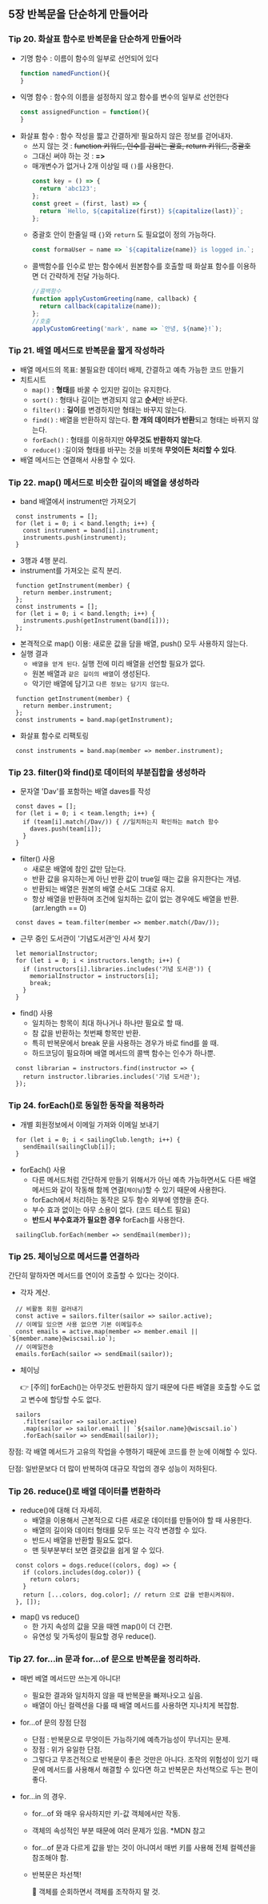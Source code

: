 ## 5장 반복문을 단순하게 만들어라

### Tip 20. 화살표 함수로 반복문을 단순하게 만들어라
- 기명 함수 : 이름이 함수의 일부로 선언되어 있다
    ```js
    function namedFunction(){
    }
    ```
- 익명 함수 : 함수의 이름을 설정하지 않고 함수를 변수의 일부로 선언한다
    ```js
    const assignedFunction = function(){
    } 
    ```
- 화살표 함수 : 함수 작성을 짧고 간결하게! 필요하지 않은 정보를 걷어내자.
  - 쓰지 않는 것 : ~~function 키워드, 인수를 감싸는 괄효, return 키워드, 중괄호~~ 
  - 그대신 써야 하는 것 : __=>__
  - 매개변수가 없거나 2개 이상일 때 `()`를 사용한다.
    ```js
    const key = () => {
      return 'abc123';
    };
    const greet = (first, last) => {
      return `Hello, ${capitalize(first)} ${capitalize(last)}`;
    };
    ```
  - 중괄호 안이 한줄일 때 `{}`와 `return` 도 필요없이 정의 가능하다.
    ```js
    const formaUser = name => `${capitalize(name)} is logged in.`;
    ```
  - 콜백함수를 인수로 받는 함수에서 원본함수를 호출할 때 화살표 함수를 이용하면 더 간략하게 전달 가능하다.
    ```javascript
    //콜백함수
    function applyCustomGreeting(name, callback) {
      return callback(capitalize(name));
    };
    //호출
    applyCustomGreeting('mark', name => `안녕, ${name}!`);
    ```

### Tip 21. 배열 메서드로 반복문을 짧게 작성하라
- 배열 메서드의 목표: 불필요한 데이터 배제, 간결하고 예측 가능한 코드 만들기
- 치트시트
  - `map()` : **형태**를 바꿀 수 있지만 길이는 유지한다.
  - `sort()` : 형태나 길이는 변경되지 않고 **순서**만 바꾼다.
  - `filter()` : **길이**를 변경하지만 형태는 바꾸지 않는다.
  - `find()` : 배열을 반환하지 않는다. **한 개의 데이터가 반환**되고 형태는 바뀌지 않는다.
  - `forEach()` : 형태를 이용하지만 **아무것도 반환하지 않는다**.
  - `reduce()` :길이와 형태를 바꾸는 것을 비롯해 **무엇이든 처리할 수 있다**.
- 배열 메서드는 연결해서 사용할 수 있다.

### Tip 22. map() 메서드로 비슷한 길이의 배열을 생성하라
- band 배열에서 instrument만 가져오기
```
  const instruments = [];
  for (let i = 0; i < band.length; i++) {
    const instrument = band[i].instrument; 
    instruments.push(instrument); 
  }
```
- 3행과 4행 분리.
- instrument를 가져오는 로직 분리.
```
  function getInstrument(member) {
    return member.instrument;
  };
  const instruments = [];
  for (let i = 0; i < band.length; i++) {
    instruments.push(getInstrument(band[i]));
  };
```
- 본격적으로 map() 이용: 새로운 값을 담을 배열, push() 모두 사용하지 않는다.
- 실행 결과
  - `배열을 얻게 된다`. 실행 전에 미리 배열을 선언할 필요가 없다.
  - 원본 배열과 `같은 길이의 배열`이 생성된다.
  - 악기만 배열에 담기고 `다른 정보는 담기지 않는다`.
```
  function getInstrument(member) {
    return member.instrument;
  };
  const instruments = band.map(getInstrument);
```
- 화살표 함수로 리팩토링
```
  const instruments = band.map(member => member.instrument);
```

### Tip 23. filter()와 find()로 데이터의 부분집합을 생성하라
- 문자열 'Dav'를 포함하는 배열 daves를 작성
```
  const daves = [];
  for (let i = 0; i < team.length; i++) {
    if (team[i].match(/Dav/)) { //일치하는지 확인하는 match 함수
      daves.push(team[i]);
    }
  }
```
- filter() 사용
  - 새로운 배열에 참인 값만 담는다.
  - 반환 값을 유지하는게 아닌 반환 값이 true일 때는 값을 유지한다는 개념.
  - 반환되는 배열은 원본의 배열 순서도 그대로 유지.
  - 항상 배열을 반환하며 조건에 일치하는 값이 없는 경우에도 배열을 반환. (arr.length == 0)
```
  const daves = team.filter(member => member.match(/Dav/));
```

- 근무 중인 도서관이 '기념도서관'인 사서 찾기
```
  let memorialInstructor;
  for (let i = 0; i < instructors.length; i++) {
    if (instructors[i].libraries.includes('기념 도서관')) {
      memorialInstructor = instructors[i];
      break;
    }
  }
```
- find() 사용
  - 일치하는 항목이 최대 하나거나 하나만 필요로 할 때.
  - 참 값을 반환하는 첫번째 항목만 반환.
  - 특히 반복문에서 break 문을 사용하는 경우가 바로 find를 쓸 때.
  - 하드코딩이 필요하며 배열 메서드의 콜백 함수는 인수가 하나뿐.
```
  const librarian = instructors.find(instructor => {
    return instructor.libraries.includes('기념 도서관');
  });
```

### Tip 24. forEach()로 동일한 동작을 적용하라
- 개별 회원정보에서 이메일 가져와 이메일 보내기
```
  for (let i = 0; i < sailingClub.length; i++) {
    sendEmail(sailingClub[i]);
  }
```
- forEach() 사용
  - 다른 메서드처럼 간단하게 만들기 위해서가 아닌 예측 가능하면서도 다른 배열 메서드와 같이 작동해 함께 연결(`체이닝`)할 수 있기 때문에 사용한다.
  - forEach에서 처리하는 동작은 모두 함수 외부에 영향을 준다.
  - 부수 효과 없이는 아무 소용이 없다. (코드 테스트 필요)
  - **반드시 부수효과가 필요한 경우** forEach를 사용한다.
```
  sailingClub.forEach(member => sendEmail(member));
```

### Tip 25. 체이닝으로 메서드를 연결하라

간단히 말하자면 메서드를 연이어 호출할 수 있다는 것이다.

- 각자 계산.
```
  // 비활동 회원 걸러내기
  const active = sailors.filter(sailor => sailor.active);
  // 이메일 있으면 사용 없으면 기본 이메일주소
  const emails = active.map(member => member.email || `${member.name}@wiscsail.io`);
  // 이메일전송
  emails.forEach(sailor => sendEmail(sailor));
```

- 체이닝

  👉 [주의] forEach()는 아무것도 반환하지 않기 때문에 다른 배열을 호출할 수도 없고 변수에 할당할 수도 없다.

```
  sailors
    .filter(sailor => sailor.active)
    .map(sailor => sailor.email || `${sailor.name}@wiscsail.io`)
    .forEach(sailor => sendEmail(sailor));
```

장점: 각 배열 메서드가 고유의 작업을 수행하기 때문에 코드를 한 눈에 이해할 수 있다.

단점: 일반문보다 더 많이 반복하여 대규모 작업의 경우 성능이 저하된다.

### Tip 26. reduce()로 배열 데이터를 변환하라

- reduce()에 대해 더 자세히.
  - 배열을 이용해서 근본적으로 다른 새로운 데이터를 만들어야 할 때 사용한다.
  - 배열의 길이와 데이터 형태를 모두 또는 각각 변경할 수 있다.
  - 반드시 배열을 반환할 필요도 없다.
  - 맨 뒷부분부터 보면 결괏값을 쉽게 알 수 있다.

```
  const colors = dogs.reduce((colors, dog) => { 
    if (colors.includes(dog.color)) { 
      return colors;
    }
    return [...colors, dog.color]; // return 으로 값을 반환시켜줘야.
  }, []); 
```

- map() vs reduce()
  - 한 가지 속성의 값을 모을 때엔 map()이 더 간편.
  - 유연성 및 가독성이 필요할 경우 reduce().
  
### Tip 27. for...in 문과 for...of 문으로 반복문을 정리하라.

- 매번 베열 메서드만 쓰는게 아니다!
  - 필요한 결과와 일치하지 않을 때 반복문을 빠져나오고 싶음.
  - 배열이 아닌 컬렉션을 다룰 때 배열 메서드를 사용하면 지나치게 복잡함.

- for...of 문의 장점 단점
  - 단점 : 반복문으로 무엇이든 가능하기에 예측가능성이 무너지는 문제.
  - 장점 : 위가 유일한 단점.
  - 그렇다고 무조건적으로 반복문이 좋은 것만은 아니다. 조작의 위험성이 있기 때문에 메서드를 사용해서 해결할 수 있다면 하고 반복문은 차선책으로 두는 편이 좋다.

- for...in 의 경우.
  - for...of 와 매우 유사하지만 키-값 객체에서만 작동.
  - 객체의 속성적인 부분 때문에 여러 문제가 있음. *MDN 참고
  - for...of 문과 다르게 값을 받는 것이 아니여서 매번 키를 사용해 전체 컬렉션을 참조해야 함.
  - 반복문은 차선책!


    🚨 객체를 순회하면서 객체를 조작하지 말 것.
